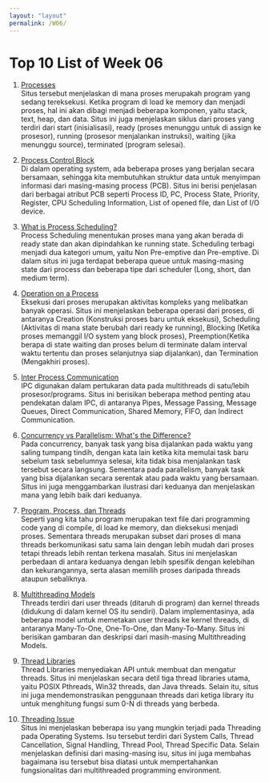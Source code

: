 ```yaml
---
layout: "layout"
permalink: /W06/
---
```


# Top 10 List of Week 06

1. [Processes](https://www.tutorialspoint.com/operating_system/os_processes.htm)<br>
Situs tersebut menjelaskan di mana proses merupakah program yang sedang tereksekusi. Ketika program di load ke memory dan menjadi proses, hal ini akan dibagi menjadi beberapa komponen, yaitu stack, text, heap, dan data. Situs ini juga menjelaskan siklus dari proses yang terdiri dari start (inisialisasi), ready (proses menunggu untuk di assign ke prosesor), running (prosesor menjalankan instruksi), waiting (jika menunggu source), terminated (program selesai). 

2. [Process Control Block](https://afteracademy.com/blog/process-control-block-in-operating-system)<br>
Di dalam operating system, ada beberapa proses yang berjalan secara bersamaan, sehingga kita membutuhkan struktur data untuk menyimpan informasi dari masing-masing process (PCB). Situs ini berisi penjelasan dari berbagai atribut PCB seperti Process ID, PC, Process State, Priority, Register, CPU Scheduling Information, List of opened file, dan List of I/O device.

3. [What is Process Scheduling?](https://www.studytonight.com/operating-system/process-scheduling)<br>
Process Scheduling menentukan proses mana yang akan berada di ready state dan akan dipindahkan ke running state. Scheduling terbagi menjadi dua kategori umum, yaitu Non Pre-emptive dan Pre-emptive. Di dalam situs ini juga terdapat beberapa queue untuk masing-masing state dari process dan beberapa tipe dari scheduler (Long, short, dan medium term). 

4. [Operation on a Process](https://www.geeksforgeeks.org/operations-on-processes/)<br>
Eksekusi dari proses merupakan aktivitas kompleks yang melibatkan banyak operasi. Situs ini menjelaskan beberapa operasi dari proses, di antaranya Creation (Konstruksi proses baru untuk eksekusi), Scheduling (Aktivitas di mana state berubah dari ready ke running), Blocking (Ketika proses memanggil I/O system yang block proses), Preemption(Ketika berapa di state waiting dan proses belum di terminate dalam interval waktu tertentu dan proses selanjutnya siap dijalankan),  dan Termination (Mengakhiri proses).

5. [Inter Process Communication](https://www.guru99.com/inter-process-communication-ipc.html)<br>
IPC digunakan dalam pertukaran data pada multithreads di satu/lebih prosesor/programs. Situs ini berisikan beberapa method penting atau pendekatan dalam IPC, di antaranya Pipes, Message Passing, Message Queues, Direct Communication, Shared Memory, FIFO, dan Indirect Communication. 

6. [Concurrency vs Parallelism: What's the Difference?](https://www.loginradius.com/blog/async/concurrency-vs-parallelism/)<br>
Pada concurrency, banyak task yang bisa dijalankan pada waktu yang saling tumpang tindih, dengan kata lain ketika kita memulai task baru sebelum task sebelumnya selesai, kita tidak bisa menjalankan task tersebut secara langsung. Sementara pada parallelism, banyak task yang bisa dijalankan secara serentak atau pada waktu yang bersamaan. Situs ini juga menggambarkan ilustrasi dari keduanya dan menjelaskan mana yang lebih baik dari keduanya. 

7. [Program, Process, dan Threads](https://www.backblaze.com/blog/whats-the-diff-programs-processes-and-threads/)<br>
Seperti yang kita tahu program merupakan text file dari programming code yang di compile, di load ke memory, dan dieksekusi menjadi proses. Sementara threads merupakan subset dari proses di mana threads berkomunikasi satu sama lain dengan lebih mudah dari proses tetapi threads lebih rentan terkena masalah. Situs ini menjelaskan perbedaan di antara keduanya dengan lebih spesifik dengan kelebihan dan kekurangannya, serta alasan memilih proses daripada threads ataupun sebaliknya.

8. [Multithreading Models](https://educatech.in/multithreading-models/)<br>
Threads terdiri dari user threads (ditaruh di program) dan kernel threads (didukung di dalam kernel OS itu sendiri). Dalam implementasinya, ada beberapa model untuk memetakan user threads ke kernel threads, di antaranya Many-To-One, One-To-One, dan Many-To-Many. Situs ini berisikan gambaran dan deskripsi dari masih-masing Multithreading Models. 

9. [Thread Libraries](https://www.brainkart.com/article/Thread-Libraries_9837/)<br>
Thread Libraries menyediakan API untuk membuat dan mengatur threads. Situs ini menjelaskan secara detil tiga thread libraries utama, yaitu POSIX Pthreads, Win32 threads, dan Java threads. Selain itu, situs ini juga mendemonstrasikan penggunaan threads dari ketiga library itu untuk menghitung fungsi sum 0-N di threads yang berbeda.

10. [Threading Issue](https://binaryterms.com/threading-issues-in-os.html)<br>
Situs ini menjelaskan beberapa isu yang mungkin terjadi pada Threading pada Operating Systems. Isu tersebut terdiri dari System Calls, Thread Cancellation, Signal Handling, Thread Pool, Thread Specific Data. Selain menjelaskan definisi dari masing-masing isu, situs ini juga membahas bagaimana isu tersebut bisa diatasi untuk mempertahankan fungsionalitas dari multithreaded programming environment. 
